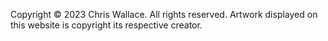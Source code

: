   <footer class="fade-in-element">
    <div class="container">
      <p>
        Copyright © 2023 Chris Wallace. All rights reserved. Artwork displayed on this website is copyright its respective creator.
      </p>
    </div>
  </footer>